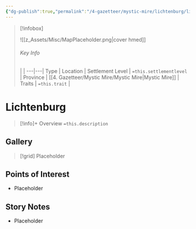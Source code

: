 ```yaml
---
{"dg-publish":true,"permalink":"/4-gazetteer/mystic-mire/lichtenburg/lichtenburg/","noteIcon":""}
---
```



> [!infobox]
> 
> ![[z_Assets/Misc/MapPlaceholder.png\|cover hmed]]
> ###### Key Info
>  |   |
> ---|---|
> Type | Location |
> Settlement Level | `=this.settlementlevel` |
> Province | [[4. Gazetteer/Mystic Mire/Mystic Mire\|Mystic Mire]] |
> Traits | `=this.trait` |

# Lichtenburg

> [!info]+ Overview
> `=this.description`

## Gallery

>[!grid]
>Placeholder


## Points of Interest

- Placeholder

## Story Notes

- Placeholder
